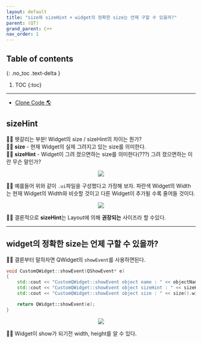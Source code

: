 ```yaml
---
layout: default
title: "size와 sizeHint + widget의 정확한 size는 언제 구할 수 있을까?"
parent: (QT)
grand_parent: C++
nav_order: 1
---
```


## Table of contents
{: .no_toc .text-delta }

1. TOC
{:toc}

---

* [Clone Code 🌎](https://github.com/EasyCoding-7/qt_exmaple_sizehint)

## sizeHint

🐱‍🏍 헷갈리는 부분! Widget의 size / sizeHint의 차이는 뭔가?<br>
🐱‍🏍 **size** - 현재 Widget의 실제 그려지고 있는 size를 의미한다.<br>
🐱‍🏍 **sizeHint** - Widget이 그려 졌으면하는 size를 의미한다(???) 그려 졌으면하는 이란 무슨 말인가?

<p align="center">
  <img src="https://taehyungs-programming-blog.github.io/blog/assets/images/cpp/qt/sizehint-1.png"/>
</p>

🐱‍🏍 예를들어 위와 같이 `.ui`파일을 구성했다고 가정해 보자. 파란색 Widget의 Width는 현재 Widget의 Width와 비슷할 것이고 다른 Widget이 추가될 수록 줄어들 것이다.

<p align="center">
  <img src="https://taehyungs-programming-blog.github.io/blog/assets/images/cpp/qt/sizehint-2.png"/>
</p>

🐱‍🏍 결론적으로 **sizeHint**는 Layout에 의해 **권장되는** 사이즈라 할 수있다.

---

## widget의 정확한 size는 언제 구할 수 있을까?

🐱‍🏍 결론부터 말하자면 QWidget의 `showEvent`를 사용하면된다.

```cpp
void CustomQWidget::showEvent(QShowEvent* e)
{
    std::cout << "CustomQWidget::showEvent object name : " << objectName().toStdString() << std::endl;
    std::cout << "CustomQWidget::showEvent object sizeHint : " << sizeHint().width() << " " << sizeHint().height() << std::endl;
    std::cout << "CustomQWidget::showEvent object size : " << size().width() << " " << size().height() << std::endl;

    return QWidget::showEvent(e);
}
```

<p align="center">
  <img src="https://taehyungs-programming-blog.github.io/blog/assets/images/cpp/qt/sizehint-3.png"/>
</p>

🐱‍🏍 Widget이 show가 되기전 width, height를 알 수 있다.